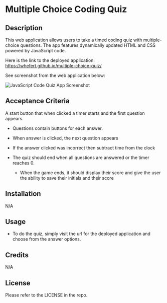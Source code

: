 # Multiple Choice Coding Quiz

## Description

This web application allows users to take a timed coding quiz with multiple-choice questions. The app features dynamically updated HTML and CSS powered by JavaScript code.

Here is the link to the deployed application: https://whefert.github.io/multiple-choice-quiz/

See screenshot from the web application below:

![JavaScript Code Quiz App Screenshot](https://github.com/Whefert/multiple-choice-quiz/blob/main/assets/images/Code%20Quiz.gif)

## Acceptance Criteria

A start button that when clicked a timer starts and the first question appears.

- Questions contain buttons for each answer.
- When answer is clicked, the next question appears
- If the answer clicked was incorrect then subtract time from the clock

- The quiz should end when all questions are answered or the timer reaches 0.

  - When the game ends, it should display their score and give the user the ability to save their initials and their score

## Installation

N/A

## Usage

- To do the quiz, simply visit the url for the deployed application and choose from the answer options.

## Credits

N/A

## License

Please refer to the LICENSE in the repo.
